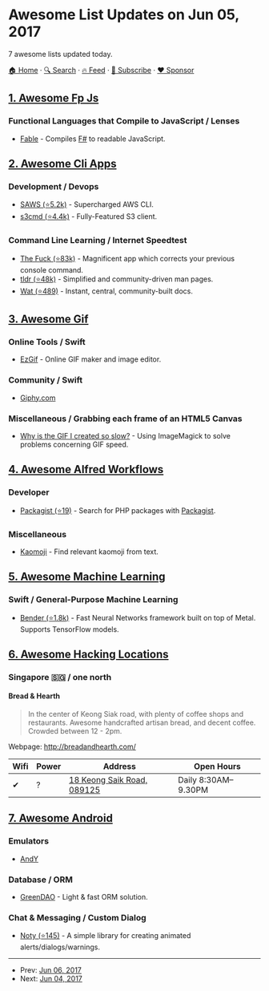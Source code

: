# Awesome List Updates on Jun 05, 2017

7 awesome lists updated today.

[🏠 Home](/README.md) · [🔍 Search](https://www.trackawesomelist.com/search/) · [🔥 Feed](https://www.trackawesomelist.com/rss.xml) · [📮 Subscribe](https://trackawesomelist.us17.list-manage.com/subscribe?u=d2f0117aa829c83a63ec63c2f&id=36a103854c) · [❤️  Sponsor](https://github.com/sponsors/theowenyoung)



## [1. Awesome Fp Js](/content/stoeffel/awesome-fp-js/README.md)

### Functional Languages that Compile to JavaScript / Lenses

*   [Fable](http://fable.io/) - Compiles [F#](http://fsharp.org) to readable JavaScript.

## [2. Awesome Cli Apps](/content/agarrharr/awesome-cli-apps/README.md)

### Development / Devops

*   [SAWS (⭐5.2k)](https://github.com/donnemartin/saws) - Supercharged AWS CLI.
*   [s3cmd (⭐4.4k)](https://github.com/s3tools/s3cmd) - Fully-Featured S3 client.

### Command Line Learning / Internet Speedtest

*   [The Fuck (⭐83k)](https://github.com/nvbn/thefuck) - Magnificent app which corrects your previous console command.
*   [tldr (⭐48k)](https://github.com/tldr-pages/tldr) - Simplified and community-driven man pages.
*   [Wat (⭐489)](https://github.com/dthree/wat) - Instant, central, community-built docs.

## [3. Awesome Gif](/content/davisonio/awesome-gif/README.md)

### Online Tools / Swift

*   [EzGif](https://ezgif.com/) - Online GIF maker and image editor.

### Community / Swift

*   [Giphy.com](https://giphy.com)

### Miscellaneous / Grabbing each frame of an HTML5 Canvas

*   [Why is the GIF I created so slow?](https://superuser.com/questions/569924/why-is-the-gif-i-created-so-slow/569967) - Using ImageMagick to solve problems concerning GIF speed.

## [4. Awesome Alfred Workflows](/content/alfred-workflows/awesome-alfred-workflows/README.md)

### Developer

*   [Packagist (⭐19)](https://github.com/vinkla/alfred-packagist) - Search for PHP packages with [Packagist](https://packagist.org).

### Miscellaneous

*   [Kaomoji](https://github.com/vinkla/alfred-kaomoji) - Find relevant kaomoji from text.

## [5. Awesome Machine Learning](/content/josephmisiti/awesome-machine-learning/README.md)

### Swift / General-Purpose Machine Learning

*   [Bender (⭐1.8k)](https://github.com/xmartlabs/Bender) - Fast Neural Networks framework built on top of Metal. Supports TensorFlow models.

## [6. Awesome Hacking Locations](/content/daviddias/awesome-hacking-locations/README.md)

### Singapore 🇸🇬 / one north

#### Bread & Hearth

> In the center of Keong Siak road, with plenty of coffee shops and restaurants. Awesome handcrafted artisan bread, and decent coffee. Crowded between 12 - 2pm.

Webpage: <http://breadandhearth.com/>

| Wifi | Power | Address                                                       | Open Hours          |
| ---- | ----- | ------------------------------------------------------------- | ------------------- |
| ✔    | ?     | [18 Keong Saik Road, 089125](https://goo.gl/maps/hyWVdRe7Dys) | Daily 8:30AM–9.30PM |

## [7. Awesome Android](/content/JStumpp/awesome-android/README.md)

### Emulators

*   [AndY](https://andyroid.net)

### Database / ORM

*   [GreenDAO](http://greenrobot.org/greendao/) - Light & fast ORM solution.

### Chat & Messaging / Custom Dialog

*   [Noty (⭐145)](https://github.com/emre1512/Noty) - A simple library for creating animated alerts/dialogs/warnings.

---

- Prev: [Jun 06, 2017](/content/2017/06/06/README.md)
- Next: [Jun 04, 2017](/content/2017/06/04/README.md)